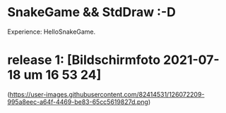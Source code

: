 # SnakeGame && StdDraw :-D
Experience: HelloSnakeGame.

# release 1: [Bildschirmfoto 2021-07-18 um 16 53 24]
(https://user-images.githubusercontent.com/82414531/126072209-995a8eec-a64f-4469-be83-65cc5619827d.png)


